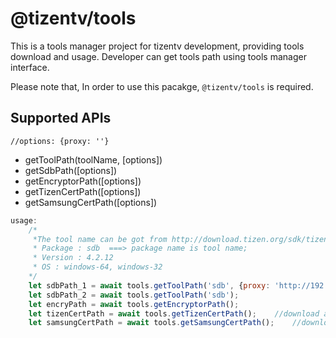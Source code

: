 # @tizentv/tools

This is a tools manager project for tizentv development, providing tools download and usage. Developer can get tools path using tools manager interface.

Please note that, In order to use this pacakge, `@tizentv/tools` is required.

## Supported APIs
    //options: {proxy: ''}
-   getToolPath(toolName, [options])
-   getSdbPath([options])
-   getEncryptorPath([options])
-   getTizenCertPath([options])
-   getSamsungCertPath([options])

```js
usage:
    /*
     *The tool name can be got from http://download.tizen.org/sdk/tizenstudio/official/pkg_list_*
     * Package : sdb  ===> package name is tool name;
     * Version : 4.2.12
     * OS : windows-64, windows-32
    */
    let sdbPath_1 = await tools.getToolPath('sdb', {proxy: 'http://192.168.0.1:8080'});
    let sdbPath_2 = await tools.getToolPath('sdb');
    let encryPath = await tools.getEncryptorPath();
    let tizenCertPath = await tools.getTizenCertPath();    //download and return tizen certificate file path.
    let samsungCertPath = await tools.getSamsungCertPath();    //download and return samsung certificate file path.
```
